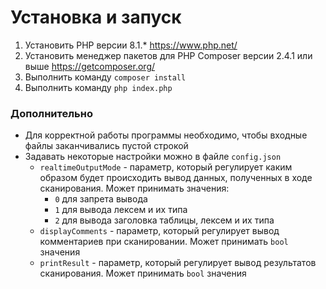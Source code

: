# Установка и запуск
1. Установить PHP версии 8.1.* <https://www.php.net/>
2. Установить менеджер пакетов для PHP Composer версии 2.4.1 или выше <https://getcomposer.org/>
3. Выполнить команду `composer install`
4. Выполнить команду `php index.php`

### Дополнительно
- Для корректной работы программы необходимо, чтобы входные файлы заканчивались пустой строкой
- Задавать некоторые настройки можно в файле `config.json`
  - `realtimeOutputMode` - параметр, который регулирует каким образом будет происходить вывод данных, полученных в ходе сканирования. Может принимать значения:
    - `0` для запрета вывода
    - `1` для вывода лексем и их типа
    - `2` для вывода заголовка таблицы, лексем и их типа
  - `displayComments` - параметр, который регулирует вывод комментариев при сканировании. Может принимать `bool` значения
  - `printResult` - параметр, который регулирует вывод результатов сканирования. Может принимать `bool` значения
